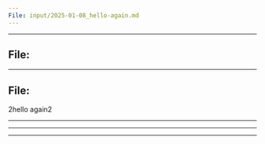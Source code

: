 ```yaml
---
File: input/2025-01-08_hello-again.md
---
```


---
File: 
---

---
File: 
---

2hello again2

---


---


---
